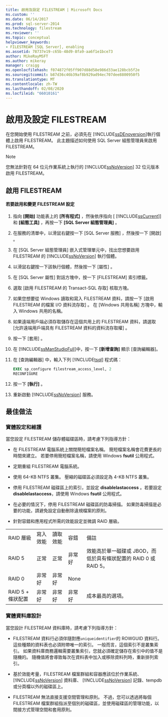 ```yaml
---
title: 啟用及設定 FILESTREAM | Microsoft Docs
ms.custom: ''
ms.date: 06/14/2017
ms.prod: sql-server-2014
ms.technology: filestream
ms.reviewer: ''
ms.topic: conceptual
helpviewer_keywords:
- FILESTREAM [SQL Server], enabling
ms.assetid: 78737e19-c65b-48d9-8fa9-aa6f1e1bce73
author: MikeRayMSFT
ms.author: mikeray
manager: craigg
ms.openlocfilehash: f074872f05ff907d88d58e986d33ae128bcb5f2e
ms.sourcegitcommit: b87d36c46b39af8b929ad94ec707dee8800950f5
ms.translationtype: MT
ms.contentlocale: zh-TW
ms.lasthandoff: 02/08/2020
ms.locfileid: "66010161"
---
```

# <a name="enable-and-configure-filestream"></a>啟用及設定 FILESTREAM
  在您開始使用 FILESTREAM 之前，必須先在 [!INCLUDE[ssDEnoversion](../../includes/ssdenoversion-md.md)]執行個體上啟用 FILESTREAM。 此主題描述如何使用 SQL Server 組態管理員來啟用 FILESTREAM。  
  
> [!NOTE]  
>  您無法針對在 64 位元作業系統上執行的 [!INCLUDE[ssNoVersion](../../includes/ssnoversion-md.md)] 32 位元版本啟用 FILESTREAM。  
  
##  <a name="enabling"></a> 啟用 FILESTREAM  
  
#### <a name="to-enable-and-change-filestream-settings"></a>若要啟用和變更 FILESTREAM 設定  
  
1.  指向 **[開始]** 功能表上的 **[所有程式]** ，然後依序指向 [ [!INCLUDE[ssCurrent](../../includes/sscurrent-md.md)]] 和 **[組態工具]** ，再按一下 **[SQL Server 組態管理員]** 。  
  
2.  在服務的清單中，以滑鼠右鍵按一下 [SQL Server 服務]  ，然後按一下 [開啟]  。  
  
3.  在 [SQL Server 組態管理員]  嵌入式管理單元中，找出您想要啟用 FILESTREAM 的 [!INCLUDE[ssNoVersion](../../includes/ssnoversion-md.md)] 執行個體。  
  
4.  以滑鼠右鍵按一下該執行個體，然後按一下 [屬性]  。  
  
5.  在 [SQL Server 屬性]  對話方塊中，按一下 [FILESTREAM]  索引標籤。  
  
6.  選取 [啟用 FILESTREAM 的 Transact-SQL 存取]  核取方塊。  
  
7.  如果您想要從 Windows 讀取和寫入 FILESTREAM 資料，請按一下 [啟用 FILESTREAM 的檔案 I/O 資料流存取]  。 在 [Windows 共用名稱]  方塊中，輸入 Windows 共用的名稱。  
  
8.  如果遠端用戶端必須存取儲存在這個共用上的 FILESTREAM 資料，請選取 [允許遠端用戶端具有 FILESTREAM 資料的資料流存取權]  。  
  
9. 按一下 [套用]  。  
  
10. 在 [!INCLUDE[ssManStudioFull](../../includes/ssmanstudiofull-md.md)]中，按一下 **[新增查詢]** 顯示 [查詢編輯器]。  
  
11. 在 [查詢編輯器] 中，輸入下列 [!INCLUDE[tsql](../../includes/tsql-md.md)] 程式碼：  
  
    ```sql  
    EXEC sp_configure filestream_access_level, 2  
    RECONFIGURE  
    ```  
  
12. 按一下 **[執行]** 。  
  
13. 重新啟動 [!INCLUDE[ssNoVersion](../../includes/ssnoversion-md.md)] 服務。  
  

  
##  <a name="best"></a>最佳做法  
  
###  <a name="config"></a>實體設定和維護  
 當您設定 FILESTREAM 儲存體磁碟區時，請考慮下列指導方針：  
  
-   在 FILESTREAM 電腦系統上關閉簡短檔案名稱。 簡短檔案名稱會花費更長的時間來建立。 若要停用簡短檔案名稱，請使用 Windows **fsutil** 公用程式。  
  
-   定期重組 FILESTREAM 電腦系統。  
  
-   使用 64-KB NTFS 叢集。 壓縮的磁碟區必須設定為 4-KB NTFS 叢集。  
  
-   停用 FILESTREAM 磁碟區上的索引，並設定 **disablelastaccess** 。若要設定 **disablelastaccess**，請使用 Windows **fsutil** 公用程式。  
  
-   在必要的情況下，停用 FILESTREAM 磁碟區的防毒掃描。 如果防毒掃描是必要的功能，請避免設定自動刪除違規檔案的原則。  
  
-   針對容錯和應用程式所需的效能設定並微調 RAID 層級。  
  
||||||  
|-|-|-|-|-|  
|RAID 層級|寫入效能|讀取效能|容錯|備註|  
|RAID 5|正常|正常|非常好|效能高於單一磁碟或 JBOD，而低於具有條狀配置的 RAID 0 或 RAID 5。|  
|RAID 0|非常好|非常好|None||  
|RAID 5 + 條狀配置|非常好|非常好|非常好|成本最高的選項。|  
  

  
###  <a name="database"></a>實體資料庫設計  
 當您設計 FILESTREAM 資料庫時，請考慮下列指導方針：  
  
-   FILESTREAM 資料行必須伴隨對應`uniqueidentifier`的 ROWGUID 資料行。 這些種類的資料表也必須附帶唯一的索引。 一般而言，這個索引不是叢集索引。 如果資料庫商務邏輯需要叢集索引，您就必須確定儲存在索引中的值不是隨機的。 隨機值將會導致每次在資料表中加入或移除資料列時，重新排列索引。  
  
-   基於效能考量，FILESTREAM 檔案群組和容器應該位於作業系統、 [!INCLUDE[ssNoVersion](../../includes/ssnoversion-md.md)] 資料庫、 [!INCLUDE[ssNoVersion](../../includes/ssnoversion-md.md)] 記錄、tempdb 或分頁檔以外的磁碟區上。  
  
-   FILESTREAM 無法直接支援空間管理和原則。 不過，您可以透過將每個 FILESTREAM 檔案群組指派至個別的磁碟區，並使用磁碟區的管理功能，以間接方式管理空間和套用原則。  
  
  
